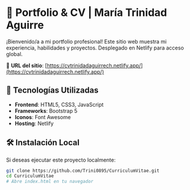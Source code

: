 # 🌟 Portfolio & CV | María Trinidad Aguirre

¡Bienvenido/a a mi portfolio profesional! Este sitio web muestra mi experiencia, habilidades y proyectos. Desplegado en Netlify para acceso global.

🔗 **URL del sitio**: [https://cvtrinidadaguirrech.netlify.app/](https://cvtrinidadaguirrech.netlify.app/)

## 🚀 Tecnologías Utilizadas
- **Frontend**: HTML5, CSS3, JavaScript
- **Frameworks**: Bootstrap 5
- **Iconos**: Font Awesome
- **Hosting**: Netlify

## 🛠 Instalación Local
Si deseas ejecutar este proyecto localmente:
```bash
git clone https://github.com/Trini0895/CurriculumVitae.git
cd CurriculumVitae
# Abre index.html en tu navegador
